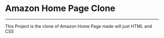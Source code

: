 # Amazon Home Page Clone
---
This Project is the clone of Amazon Home Page made will just HTML and CSS
